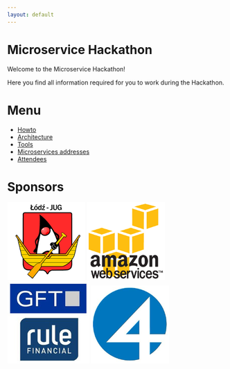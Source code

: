 ```yaml
---
layout: default
---
```


Microservice Hackathon
======================

Welcome to the Microservice Hackathon!

Here you find all information required for you to work during the Hackathon.

# Menu

 * [Howto](/howto)
 * [Architecture](/architecture/)
 * [Tools](/tools/)
 * [Microservices addresses](/microservices/)
 * [Attendees](/hackers/)

# Sponsors

<img src="/images/lodzjug.png" title="Łódź JUG" class="sponsor" />
<img src="/images/aws.png" title="Amazon Web Services" class="sponsor"/>
<img src="/images/gftlogo.jpg" title="GFT" class="sponsor"/>
<img src="/images/4finance-logo.png" title="4financeIT" class="sponsor"/>

